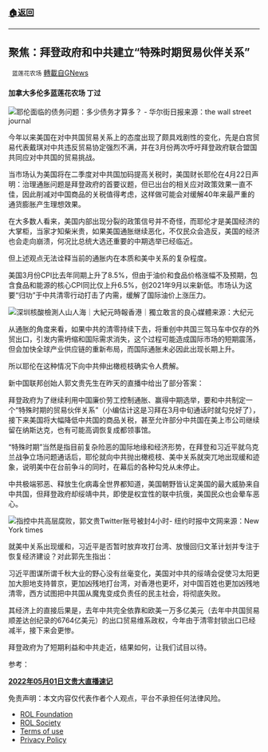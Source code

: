 ###  [:house:返回](README.md)
---


## 聚焦：拜登政府和中共建立“特殊时期贸易伙伴关系”
` 蓝莲花农场` [轉載自GNews](https://gnews.org/zh-hans/2457206/)

#### 加拿大多伦多蓝莲花农场 丁过
 
![耶伦面临的债务问题：多少债务才算多？ - 华尔街日报](https://s.wsj.net/public/resources/images/S1-IY115_BIGDEB_M_20210115160721.jpg)来源：the wall street journal
 
今年以来美国在对中共国贸易关系上的态度出现了颇具戏剧性的变化，先是白宫贸易代表戴琪对中共违反贸易协定强烈不满，并在3月份两次呼吁拜登政府联合盟国共同应对中共国的贸易挑战。
 
当市场认为美国将在二季度对中共国加码提高关税时，美国财长耶伦在4月22日声明：治理通胀问题是拜登政府的首要议题，但已出台的相关应对政策效果一直不佳，因此削减对中国商品的关税值得考虑，这样做可能会对缓解40年来最严重的通货膨胀产生理想效果。
 
在大多数人看来，美国内部出现分裂的政策信号并不奇怪，而耶伦才是美国经济的大掌柜，当家才知柴米贵，如果美国通胀继续恶化，不仅民众会造反，美国的经济也会走向崩溃，何况比总统大选还重要的中期选举已经临近。
 
但上述观点无法诠释当前的通胀内在本质和美中关系的复杂程度。
 
美国3月份CPI比去年同期上升了8.5%，但由于油价和食品价格涨幅不及预期，包含食品和能源的核心CPI同比仅上升6.5%，创2021年9月以来新低。市场认为这要“归功”于中共清零行动打击了内需，缓解了国际油价上涨压力。
 
![深圳核酸檢測人山人海｜大紀元時報香港｜獨立敢言的良心媒體](https://images.hk.epochtimes.com//uploads/pictures/250356/content_1.jpg)来源：大纪元
 
从通胀的角度来看，如果中共的清零持续下去，将重创中共国三驾马车中仅存的外贸出口，引发内需坍缩和国际需求消失，这个过程可能造成国际市场的短期震荡，但会加快全球产业供应链的重新布局，而国际通胀未必因此出现长期上升。
 
所以耶伦在这种情况下向中共伸出橄榄枝确实令人费解。
 
新中国联邦创始人郭文贵先生在昨天的直播中给出了部分答案：
 
拜登政府为了继续利用中国廉价劳工控制通胀、赢得中期选举，要和中共制定一个“特殊时期的贸易伙伴关系”（小编估计这是习拜在3月中旬通话时就勾兑好了），接下来美国将大幅降低中共国的商品关税，甚至允许部分中共国在美上市公司继续留在纳斯达克，也有可能高调恢复成都领事馆。
 
“特殊时期”当然是指目前复杂险恶的国际地缘和经济形势，在拜登和习近平就乌克兰战争立场问题通话后，耶伦就向中共抛出橄榄枝、美中关系就突兀地出现缓和迹象，说明美中在台前争斗的同时，在幕后的各种勾兑从未停止。
 
中共极端邪恶、释放生化病毒全世界都知道，美国朝野皆认定美国的最大威胁来自中共国，但拜登政府却绥靖中共，即使是权宜性的联中抗俄，美国民众也会晕车恶心。
 
![指控中共高层腐败，郭文贵Twitter账号被封4小时- 纽约时报中文网](https://static01.nyt.com/images/2017/04/20/world/27guo-web/27guo-web-articleLarge-v2.jpg)来源：New York times
 
就美中关系出现缓和，习近平是否暂时放弃攻打台湾、放慢回归文革计划并专注于恢复经济建设？对此郭先生指出：
 
习近平图谋所谓千秋大业的野心没有丝毫变化，美国对中共的绥靖会促使习太阳更加大胆地支持普京，更加凶残地打台湾，对香港也更坏，对中国百姓也更加凶残地清零，西方试图把中共国从魔鬼变成负责任的民主社会，将彻底失败。
 
其经济上的直接后果是，去年中共完全依靠和欧美一万多亿美元（去年中共国贸易顺差达创纪录的6764亿美元）的出口贸易维系政权，今年由于清零封锁出口已经减半，接下来会更惨。
 
拜登政府为了短期利益和中共走近，结果如何，让我们试目以待。
 
参考：
 
**[2022年05月01日文贵大直播速记](https://gnews.org/zh-hans/2456487/)**

免责声明：本文内容仅代表作者个人观点，平台不承担任何法律风险。
  
- [ROL Foundation](https://rolfoundation.org/)
- [ROL Society](https://rolsociety.org/)
- [Terms of use](https://gnews.org/terms-of-use-3/)
- [Privacy Policy](https://gnews.org/privacy-policy/)
